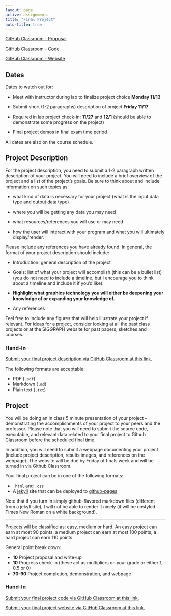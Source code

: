 ```yaml
---
layout: page
active: assignments
title: "Final Project"
auto-title: true
---
```


<p><a href="https://classroom.github.com/a/dLRmHrl4" class="btn btn-info">GitHub Classroom - Proposal</a></p>
<p><a href="https://classroom.github.com/a/-NdAZ3Vw" class="btn btn-info">GitHub Classroom - Code</a></p>
<p><a href="https://classroom.github.com/a/aHeB6af4" class="btn btn-info">GitHub Classroom - Website</a></p>

## Dates

Dates to watch out for:

- Meet with instructor during lab to finalize project choice **Monday 11/13**

- Submit short (1-2 paragraphs) description of project **Friday 11/17**

- Required in lab project check-in: **11/27** and **12/1** (should be able to demonstrate some progress on the project)

- Final project demos in final exam time period

All dates are also on the course schedule.

## Project Description

For the project description, you need to submit a 1-2 paragraph written description of your project.
You will need to include a brief overview of the project and a list of the project’s goals.
Be sure to think about and include information on such topics as:

- what kind of data is necessary for your project (what is the input data type and output data type)

- where you will be getting any data you may need

- what resources/references you will use or may need

- how the user will interact with your program and what you will ultimately display/render.

Please include any references you have already found.
In general, the format of your project description should include:

- Introduction: general description of the project

- Goals: list of what your project will accomplish (this can be a bullet list)
  (you do not need to include a timeline, but I encourage you to think about a timeline and include it if you’d like).

- **Highlight what graphics technology you will either be deepening your knowledge of or expanding your knowledge of.**

- Any references

Feel free to include any figures that will help illustrate your project if relevant.
For ideas for a project, consider looking at all the past class projects or at the SIGGRAPH website for past papers, sketches and courses.

### Hand-In

[Submit your final project description via GitHub Classroom at this link.](https://classroom.github.com/a/dLRmHrl4)

The following formats are acceptable:

- PDF (`.pdf`)
- Markdown (`.md`)
- Plain text (`.txt`)


## Project

You will be doing an in class 5 minute presentation of your project – demonstrating the accomplishments of your project to your peers and the professor.
Please note that you will need to submit the source code, executable, and relevant data related to your final project to Github Classroom before the scheduled final time.

In addition, you will need to submit a webpage documenting your project (include project description, results images, and references on the webpage).
The website will be due by Friday of finals week and will be turned in via Github Classroom.

Your final project can be in one of the following formats:

- `.html` and `.css`
- A [jekyll](https://jekyllrb.com/) site that can be deployed to [github-pages](https://pages.github.com/)

Note that if you turn in simply github-flavored markdown files (different from a jekyll site),
I will not be able to render it nicely (it will be unstyled Times New Roman on a white background).

---

Projects will be classified as: easy, medium or hard.
An easy project can earn at most 90 points, a medium project can earn at most 100 points, a hard project can earn 110 points.

General point break down:

- **10** Project proposal and write-up
- **10** Progress check-in (these act as multipliers on your grade or either 1, 0.5 or 0)
- **70-90** Project completion, demonstration, and webpage

### Hand-In

[Submit your final project code via GitHub Classroom at this link.](https://classroom.github.com/a/-NdAZ3Vw)

[Submit your final project website via GitHub Classroom at this link.](https://classroom.github.com/a/aHeB6af4)
